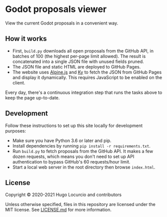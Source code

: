 # Godot proposals viewer

View the current Godot proposals in a convenient way.

## How it works

- First, `build.py` downloads all open proposals from the GitHub API, in batches
  of 100 (the highest per-page limit allowed). The result is concatenated into a
  single JSON file with unused fields pruned.
- The JSON file and static HTML are deployed to GitHub Pages.
- The website uses [Alpine.js](https://github.com/alpinejs/alpine) and
  [Ky](https://github.com/sindresorhus/ky) to fetch the JSON from GitHub Pages
  and display it dynamically. This requires JavaScript to be enabled on the
  client.

Every day, there's a continuous integration step that runs the tasks above to
keep the page up-to-date.

## Development

Follow these instructions to set up this site locally for development purposes:

- Make sure you have Python 3.6 or later and pip.
- Install dependencies by running `pip install -r requirements.txt`.
- Run `build.py` to fetch proposals from the GitHub API. It makes a few dozen
  requests, which means you don't need to set up API authentication to bypass
  GitHub's 60 requests/hour limit.
- Start a local web server in the root directory then browse `index.html`.

## License

Copyright © 2020-2021 Hugo Locurcio and contributors

Unless otherwise specified, files in this repository are licensed under the
MIT license. See [LICENSE.md](LICENSE.md) for more information.
